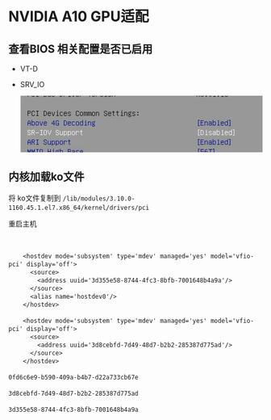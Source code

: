 # NVIDIA A10 GPU适配

## 查看BIOS 相关配置是否已启用

- VT-D

- SRV_IO

  ![image-20221108180806277](./images/image-20221108180806277-8046578.png)



##  内核加载ko文件

将 ko文件复制到 `/lib/modules/3.10.0-1160.45.1.el7.x86_64/kernel/drivers/pci`

重启主机





```shell


    <hostdev mode='subsystem' type='mdev' managed='yes' model='vfio-pci' display='off'>
      <source>
        <address uuid='3d355e58-8744-4fc3-8bfb-7001648b4a9a'/>
      </source>
      <alias name='hostdev0'/>
    </hostdev>

    <hostdev mode='subsystem' type='mdev' managed='yes' model='vfio-pci' display='off'>
      <source>
        <address uuid='3d8cebfd-7d49-48d7-b2b2-285387d775ad'/>
      </source>
    </hostdev>

0fd6c6e9-b590-409a-b4b7-d22a733cb67e

3d8cebfd-7d49-48d7-b2b2-285387d775ad

3d355e58-8744-4fc3-8bfb-7001648b4a9a
```





